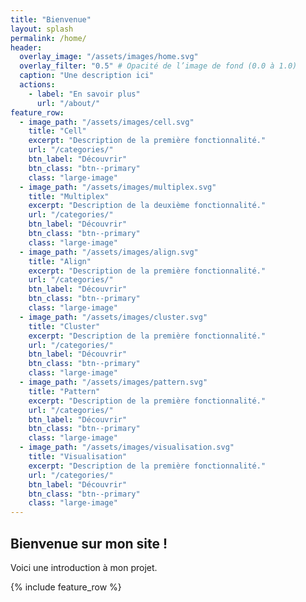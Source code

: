 ```yaml
---
title: "Bienvenue"
layout: splash
permalink: /home/
header:
  overlay_image: "/assets/images/home.svg"
  overlay_filter: "0.5" # Opacité de l’image de fond (0.0 à 1.0)
  caption: "Une description ici"
  actions:
    - label: "En savoir plus"
      url: "/about/"
feature_row:
  - image_path: "/assets/images/cell.svg"
    title: "Cell"
    excerpt: "Description de la première fonctionnalité."
    url: "/categories/"
    btn_label: "Découvrir"
    btn_class: "btn--primary"
    class: "large-image"
  - image_path: "/assets/images/multiplex.svg"
    title: "Multiplex"
    excerpt: "Description de la deuxième fonctionnalité."
    url: "/categories/"
    btn_label: "Découvrir"
    btn_class: "btn--primary"
    class: "large-image"
  - image_path: "/assets/images/align.svg"
    title: "Align"
    excerpt: "Description de la première fonctionnalité."
    url: "/categories/"
    btn_label: "Découvrir"
    btn_class: "btn--primary"
    class: "large-image"
  - image_path: "/assets/images/cluster.svg"
    title: "Cluster"
    excerpt: "Description de la première fonctionnalité."
    url: "/categories/"
    btn_label: "Découvrir"
    btn_class: "btn--primary"
    class: "large-image"
  - image_path: "/assets/images/pattern.svg"
    title: "Pattern"
    excerpt: "Description de la première fonctionnalité."
    url: "/categories/"
    btn_label: "Découvrir"
    btn_class: "btn--primary"
    class: "large-image"
  - image_path: "/assets/images/visualisation.svg"
    title: "Visualisation"
    excerpt: "Description de la première fonctionnalité."
    url: "/categories/"
    btn_label: "Découvrir"
    btn_class: "btn--primary"
    class: "large-image"
---
```


## Bienvenue sur mon site !
Voici une introduction à mon projet.

{% include feature_row %}